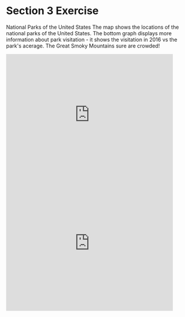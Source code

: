 # Section 3 Exercise
National Parks of the United States
The map shows the locations of the national parks of the United States. The bottom graph displays more information about park visitation - it shows the visitation in 2016 vs the park's acerage. The Great Smoky Mountains sure are crowded!

<iframe width="90%" height="350" frameborder="0" scrolling="no" src="https://brigid-shaw.github.io/leaflet-map-simple/"></iframe>
 
 
 
<iframe width="90%" height="350" frameborder="0" scrolling="no" src="https://brigid-shaw.github.io/highcharts-scatter-csv/"></iframe>




